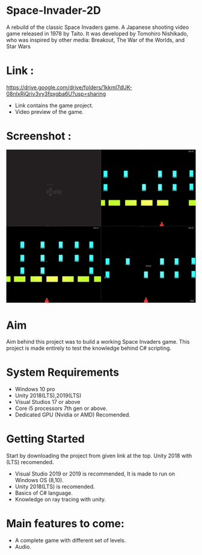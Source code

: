 # Space-Invader-2D
A rebuild of the classic Space Invaders game. A Japanese shooting video game released in 1978 by Taito. It was developed by Tomohiro Nishikado, who was inspired by other media: Breakout, The War of the Worlds, and Star Wars

# Link : 
https://drive.google.com/drive/folders/1kkmI7dUK-08nIxRjQriv3vy3fqxgba6U?usp=sharing

* Link contains the game project.
* Video preview of the game.

# Screenshot : 

![](Collage.png)

# Aim
Aim behind this project was to build a working Space Invaders game. This project is made entirely to test the knowledge behind C# scripting.

# System Requirements
* Windows 10 pro
* Unity 2018(LTS),2019(LTS)
* Visual Studios 17 or above
* Core i5 processors 7th gen or above.
* Dedicated GPU (Nvidia or AMD) Recomended.

# Getting Started
Start by downloading the project from given link at the top.
Unity 2018 with (LTS) recomended.

* Visual Studio 2019 or 2019 is recommended, It is made to run on Windows OS (8,10).
* Unity 2018(LTS) is recomended.
* Basics of C# language.
* Knowledge on ray tracing with unity.

# Main features to come:
* A complete game with different set of levels.
* Audio.
